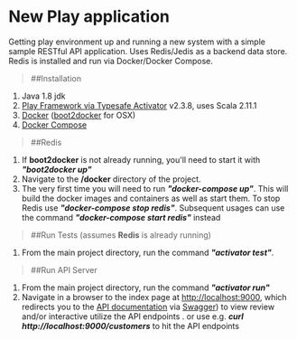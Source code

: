 New Play application
=================================
Getting play environment up and running a new system with a simple sample RESTful API application. Uses Redis/Jedis as a backend data store.
Redis is installed and run via Docker/Docker Compose.

>##Installation

1. Java 1.8 jdk
2. [Play Framework via Typesafe Activator](http://typesafe.com/get-started) v2.3.8, uses Scala 2.11.1
3. [Docker](https://docs.docker.com/installation/#installation) ([boot2docker](https://docs.docker.com/installation/mac/#install-boot2docker) for OSX)
4. [Docker Compose](https://docs.docker.com/compose/) 

>##Redis

1. If **boot2docker** is not already running, you'll need to start it with ***"boot2docker up"***
1. Navigate to the **/docker** directory of the project. 
2. The very first time you will need to run ***"docker-compose up"***. This will build the docker images and containers as well as start them.
To stop Redis use ***"docker-compose stop redis"***. Subsequent usages can use the command ***"docker-compose start redis"*** instead

>##Run Tests (assumes **Redis** is already running)

1. From the main project directory, run the command ***"activator test"***.

>##Run API Server

1. From the main project directory, run the command ***"activator run"***
2. Navigate in a browser to the index page at [http://localhost:9000](http://localhost:9000), which redirects you to 
the [API documentation](http://localhost:9000/assets/swagger-ui/index.html) via [Swagger](http://swagger.io)) to view review and/or 
interactive utilize the API endpoints 
  . or use e.g. ***curl http://localhost:9000/customers*** to hit the API endpoints
  



